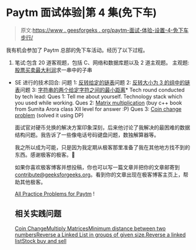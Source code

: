 # Paytm 面试体验|第 4 集(免下车)

> 原文:[https://www . geesforgeks . org/paytm-面试-体验-设置-4-免下车步行/](https://www.geeksforgeeks.org/paytm-interview-experience-set-4-walk-in-drive/)

我有机会参加了 Paytm 总部的免下车活动。经历了以下过程。

1.  笔试:包含 20 道客观题，包括 C、网络和数据库题以及 2 道主观题。
    主观题:[股票买卖最大利润](https://www.geeksforgeeks.org/stock-buy-sell/)求一串中的子串

*   SE 进行的技术回合:
    问题 1: [反转给定的链表](https://www.geeksforgeeks.org/write-a-function-to-reverse-the-nodes-of-a-linked-list/)问题 2: [反转大小为 3 的组中的链表](https://www.geeksforgeeks.org/reverse-a-list-in-groups-of-given-size/)问题 3: [字符串的两个给定字符之间的最小距离](https://www.geeksforgeeks.org/find-the-minimum-distance-between-two-numbers/)*   Tech round conducted by tech lead:
    Ques 1: Tell me about yourself. Technology stack which you used while working.
    Ques 2: [Matrix multiplication](https://practice.geeksforgeeks.org/problems/multiply-matrices/1) (buy c++ book from Sumita Arora class XII level for answer :P)
    Ques 3: [Coin change problem](https://www.geeksforgeeks.org/dynamic-programming-set-7-coin-change/) (solved it using DP)

    面试官对硬币兑换的解决方案印象深刻，后来他讨论了我解决的最困难的数据结构问题。我告诉了一些像电话号码键盘问题，数独解算器等。

    我之所以成为可能，只是因为我定期从极客那里准备了我在其他地方找不到的东西。感谢极客的极客。🙂

    如果你喜欢极客博客并想投稿，你也可以写一篇文章并把你的文章邮寄到 contribute@geeksforgeeks.org。看到你的文章出现在极客博客主页上，帮助其他极客。

    [All Practice Problems for Paytm](https://practice.geeksforgeeks.org/company/Paytm/) !

    ## 相关实践问题

    [Coin Change](https://practice.geeksforgeeks.org/problems/coin-change/0)[Multiply Matrices](https://practice.geeksforgeeks.org/problems/multiply-matrices/1)[Minimum distance between two numbers](https://practice.geeksforgeeks.org/problems/minimum-distance-between-two-numbers/1)[Reverse a Linked List in groups of given size.](https://practice.geeksforgeeks.org/problems/reverse-a-linked-list-in-groups-of-given-size/1)[Reverse a linked list](https://practice.geeksforgeeks.org/problems/reverse-a-linked-list/1)[Stock buy and sell](https://practice.geeksforgeeks.org/problems/stock-buy-and-sell/0)